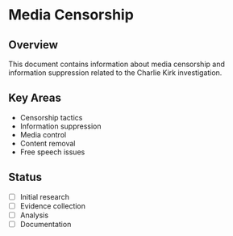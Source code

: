 # Media Censorship

## Overview
This document contains information about media censorship and information suppression related to the Charlie Kirk investigation.

## Key Areas
- Censorship tactics
- Information suppression
- Media control
- Content removal
- Free speech issues

## Status
- [ ] Initial research
- [ ] Evidence collection
- [ ] Analysis
- [ ] Documentation